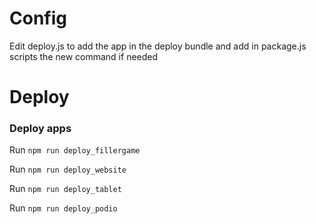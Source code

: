 # Config

Edit deploy.js to add the app in the deploy bundle and add in package.js scripts the new command if needed

# Deploy


### Deploy apps

Run `npm run deploy_fillergame`

Run `npm run deploy_website`

Run `npm run deploy_tablet`

Run `npm run deploy_podio`
